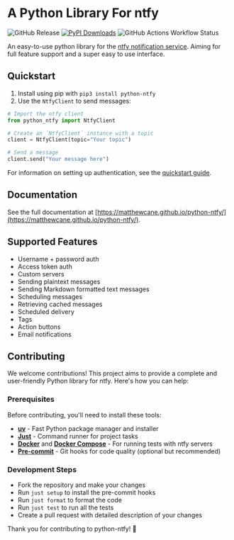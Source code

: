 # A Python Library For ntfy

![GitHub Release](https://img.shields.io/github/v/release/MatthewCane/python-ntfy?display_name=release&label=latest%20release&link=https%3A%2F%2Fgithub.com%2FMatthewCane%2Fpython-ntfy%2Freleases%2Flatest)
[![PyPI Downloads](https://static.pepy.tech/badge/python-ntfy/month)](https://pepy.tech/projects/python-ntfy)
![GitHub Actions Workflow Status](https://img.shields.io/github/actions/workflow/status/MatthewCane/python-ntfy/publish.yml?logo=githubactions&link=https%3A%2F%2Fgithub.com%2FMatthewCane%2Fpython-ntfy%2Factions%2Fworkflows%2Fpublish.yml)

An easy-to-use python library for the [ntfy notification service](https://ntfy.sh/). Aiming for full feature support and a super easy to use interface.

## Quickstart

1. Install using pip with `pip3 install python-ntfy`
2. Use the `NtfyClient` to send messages:

```python
# Import the ntfy client
from python_ntfy import NtfyClient

# Create an `NtfyClient` instance with a topic
client = NtfyClient(topic="Your topic")

# Send a message
client.send("Your message here")
```

For information on setting up authentication, see the [quickstart guide](https://matthewcane.github.io/python-ntfy/quickstart/).

## Documentation

See the full documentation at [https://matthewcane.github.io/python-ntfy/](https://matthewcane.github.io/python-ntfy/).

## Supported Features

- Username + password auth
- Access token auth
- Custom servers
- Sending plaintext messages
- Sending Markdown formatted text messages
- Scheduling messages
- Retrieving cached messages
- Scheduled delivery
- Tags
- Action buttons
- Email notifications

## Contributing

We welcome contributions! This project aims to provide a complete and user-friendly Python library for ntfy. Here's how you can help:

### Prerequisites

Before contributing, you'll need to install these tools:

- **[uv](https://github.com/astral-sh/uv)** - Fast Python package manager and installer
- **[Just](https://github.com/casey/just)** - Command runner for project tasks
- **[Docker](https://www.docker.com/)** and **[Docker Compose](https://docs.docker.com/compose/)** - For running tests with ntfy servers
- **[Pre-commit](https://pre-commit.com/)** - Git hooks for code quality (optional but recommended)

### Development Steps

- Fork the repository and make your changes
- Run `just setup` to install the pre-commit hooks
- Run `just format` to format the code
- Run `just test` to run all the tests
- Create a pull request with detailed description of your changes

Thank you for contributing to python-ntfy! 🚀
